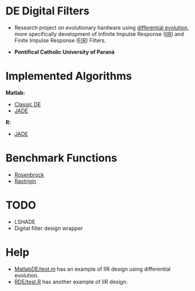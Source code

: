 # DE Digital Filters
  * Research project on evolutionary hardware using [differential evolution](https://en.wikipedia.org/wiki/Differential_evolution), more specifically development of Infinite Impulse Response ([IIR](https://en.wikipedia.org/wiki/Infinite_impulse_response)) and Finite Impulse Response ([FIR](https://en.wikipedia.org/wiki/Finite_impulse_response)) Filters.

  * **Pontifical Catholic University of Paraná**

# Implemented Algorithms
**Matlab:**
* [Classic DE](https://gitlab.com/gbrunow/de-digital-filters/blob/master/MatlabDE/DE.m)
* [JADE](https://gitlab.com/gbrunow/de-digital-filters/blob/master/MatlabDE/JADE.m)

**R:**
* [JADE](https://gitlab.com/gbrunow/de-digital-filters/blob/master/RDE/JADE.R)

# Benchmark Functions
* [Rosenbrock](https://en.wikipedia.org/wiki/Rosenbrock_function)
* [Rastrigin](https://en.wikipedia.org/wiki/Rastrigin_function)

# TODO
* LSHADE
* Digital filter design wrapper

# Help
* [MatlabDE/test.m](https://gitlab.com/gbrunow/de-digital-filters/blob/master/MatlabDE/test.m) has an example of IIR design using differential evolution.
* [RDE/test.R](https://gitlab.com/gbrunow/de-digital-filters/blob/master/RDE/test.R) has another example of IIR design.
